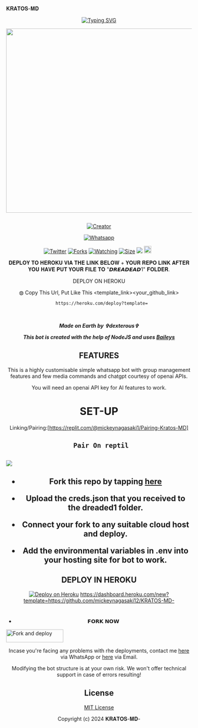 𝐊𝐑𝐀𝐓𝐎𝐒-𝐌𝐃
<div align="center">
<a href="https://git.io/typing-svg"><img src="https://readme-typing-svg.demolab.com?font=Black+Ops+One&size=50&pause=1000&color=1BAFBAFF&center=true&width=910&height=100&lines=𝕂ℝ𝔸𝕋𝕆𝕊-𝕄𝔻;WHATSAPP+BOT;CREATED+BY+dexterous" alt="Typing SVG" /></a>
  </p>
  
<p align="center">
<img src="https://telegra.ph/file/b3a38965180e003164786.jpg" width="650" height="500"/>
</p>
<p align="center">
  <a href="#"><img src="http://readme-typing-svg.herokuapp.com?color=d1fa02&center=true&vCenter=true&multiline=false&lines=KRATOS-MD+WHATSAPP+BOT" alt="">
</p>
<p align="center">
<a href="#"><img title="Creator" src="https://img.shields.io/badge/Creator-KRATOS-MD-red.svg?style=for-the-badge&logo=github"></a>
</p>
<p align="center">
<a href="'https://wa.me/254762387363yoh+𝐊𝐑𝐀𝐓𝐎𝐒-𝐌𝐃-+nishow+venye+nitadeploy+classic-ai'"><img title="Whatsapp" src="'https://wa.me/244703542294yoh+𝐊𝐑𝐀𝐓𝐎𝐒-𝐌𝐃- +nishow+venye+nitadeploy+KRATOS-MD-'?color=green&style=flat-square"></a>
  
<a href="https://wa.me/254762387363yohyoh+𝐊𝐑𝐀𝐓𝐎𝐒-𝐌𝐃-"><img title="Twitter" src="https://x.com/NSirm5?s=09?color=black&style=flat-square"></a>
<a href="https://github.com/mickeynagasaki12/KRATOS-MD-/network/members"><img title="Forks" src="https://img.shields.io/github/for/mickeynagasaki12/KRATOS-MD-?color=yellow&style=flat-square"></a>
<a href="https://github.com/mickeynagasaki12/KRATOS-MD-/watchers"><img title="Watching" src="https://img.shields.io/github/watchers/drexmose/drex-ai?label=Watchers&color=red&style=flat-square"></a>
<a href="https://github.com/mickeynagasaki12/KRATOS-MD-/"><img title="Size" src="https://img.shields.io/github/repo-size/AlipBot/Api-Alpis?style=flat-square&color=darkred"></a>
<a href="https://hits.seeyoufarm.com"><img src="https://hits.seeyoufarm.com/api/count/incr/badge.svg?url=https://github.com/mickeynagasaki12/KRATOS-MD-/%2Fhit-counter&count_bg=%2379C83D&title_bg=%23555555&icon=probot.svg&icon_color=%2304FF00&title=hits&edge_flat=false"/></a>
<a href="https://github.com/mickeynagasaki12/KRATOS-MD-/graphs/commit-activity"><img height="20" src="https://img.shields.io/badge/Maintained-No-red.svg"></a>&nbsp;&nbsp;
</p>
 
 𝐃𝐄𝐏𝐋𝐎𝐘 𝐓𝐎 𝐇𝐄𝐑𝐎𝐊𝐔 𝐕𝐈𝐀 𝐓𝐇𝐄 𝐋𝐈𝐍𝐊 𝐁𝐄𝐋𝐎𝐖 + 𝐘𝐎𝐔𝐑 𝐑𝐄𝐏𝐎 𝐋𝐈𝐍𝐊 𝐀𝐅𝐓𝐄𝐑 𝐘𝐎𝐔 𝐇𝐀𝐕𝐄 𝐏𝐔𝐓 𝐘𝐎𝐔𝐑 𝐅𝐈𝐋𝐄 𝐓𝐎 "𝘿𝙍𝙀𝘼𝘿𝙀𝘼𝘿1" 𝐅𝐎𝐋𝐃𝐄𝐑.

DEPLOY ON HEROKU<br>

◍ Copy This Url, Put Like This <template_link><your_github_link>

      https://heroku.com/deploy?template=

  <br>
  

***Made on Earth by ✞︎dexterous✞︎***


***This bot is created with the help of NodeJS and uses [Baileys](https://github.com/adiwajshing/Baileys)***

## FEATURES
This is a highly customisable simple whatsapp bot with group management features and few media commands and chatgpt courtesy of openai APIs.

You will need an openai API key for AI features to work.

# SET-UP

Linking/Pairing:[https://replit.com/@mickeynagasaki1/Pairing-Kratos-MD]


## ` Pair On reptil`
<h2 align="left">  <a href="[https://replit.com/@mickeynagasaki1/Pairing-Kratos-MD](https://replit.com/@mickeynagasaki1/Pairing-Kratos-MD)"><img src="https://repl.it/badge/github/quiec/whatsasena" /> 
</a>
</h2>



    
<h2 align="center">   



    
<h2 align="center">   

- Fork this repo by tapping  [here](https://github.com/mickeynagasaki12/KRATOS-MD-/fork)


- Upload the creds.json that you received to the dreaded1 folder.

- Connect your fork to any suitable cloud host and deploy.

- Add the environmental variables in .env into your hosting site for bot to work.
</h2>
 


## DEPLOY IN HEROKU

 [![Deploy on Heroku](https://www.herokucdn.com/deploy/button.svg)](https://dashboard.heroku.com/new?template=https://github.com/mickeynagasaki12/KRATOS-MD-)
 https://dashboard.heroku.com/new?template=https://github.com/mickeynagasaki12/KRATOS-MD-

    
 # 
* 𝗙𝗢𝗥𝗞 𝗡𝗢𝗪

<p align="left">
<a href="https://github.com/mickeynagasaki12/KRATOS-MD-/fork"><img align="center" src="https://img.shields.io/badge/Fork This Repo-black?style=for-the-badge&logo=git&logoColor=white" alt="Fork and deploy" height="35" width="155" /></a>





Incase you're facing any problems with rhe deployments, contact me  [here](https://wa.me/254762387363) via WhatsApp or [here](mickeynagasaki12@gmail.com) via Email.

Modifying the bot structure is at your own risk. We won't offer technical support in case of errors resulting!


## License

[MIT License](https://github.com/mickeynagasaki12/KRATOS-MD-/blob/main/LICENSE)

Copyright (c) 2024  𝐊𝐑𝐀𝐓𝐎𝐒-𝐌𝐃-

